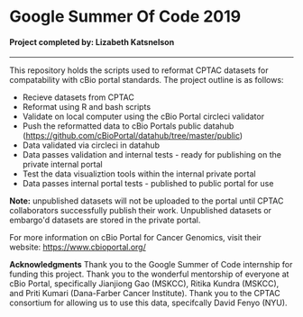 # Google Summer Of Code 2019

#### Project completed by: Lizabeth Katsnelson
---

This repository holds the scripts used to reformat CPTAC datasets for compatability with cBio portal standards. The project outline is as follows: 

* Recieve datasets from CPTAC
* Reformat using R and bash scripts
* Validate on local computer using the cBio Portal circleci validator
* Push the reformatted data to cBio Portals public datahub (https://github.com/cBioPortal/datahub/tree/master/public)
* Data validated via circleci in datahub
* Data passes validation and internal tests - ready for publishing on the private internal portal
* Test the data visualiztion tools within the internal private portal
* Data passes internal portal tests - published to public portal for use

**Note:** unpublished datasets will not be uploaded to the portal until CPTAC collaborators successfully publish their work. Unpublished datasets or embargo'd datasets are stored in the private portal.

For more information on cBio Portal for Cancer Genomics, visit their website: https://www.cbioportal.org/

**Acknowledgments**
Thank you to the Google Summer of Code internship for funding this project. Thank you to the wonderful mentorship of everyone at cBio Portal, specifically Jianjiong Gao (MSKCC), Ritika Kundra (MSKCC), and Priti Kumari (Dana-Farber Cancer Institute). Thank you to the CPTAC consortium for allowing us to use this data, specifcally David Fenyo (NYU). 
